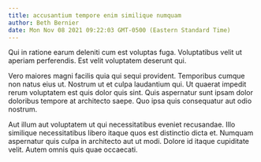 ```yaml
---
title: accusantium tempore enim similique numquam
author: Beth Bernier
date: Mon Nov 08 2021 09:22:03 GMT-0500 (Eastern Standard Time)
---
```

Qui in ratione earum deleniti cum est voluptas fuga. Voluptatibus velit ut aperiam perferendis. Est velit voluptatem deserunt qui.

 Vero maiores magni facilis quia qui sequi provident. Temporibus cumque non natus eius ut. Nostrum ut et culpa laudantium qui. Ut quaerat impedit rerum voluptatem est quis dolor quis sint. Quis aspernatur sunt ipsam dolor doloribus tempore at architecto saepe. Quo ipsa quis consequatur aut odio nostrum.

 Aut illum aut voluptatem ut qui necessitatibus eveniet recusandae. Illo similique necessitatibus libero itaque quos est distinctio dicta et. Numquam aspernatur quis culpa in architecto aut ut modi. Dolore id itaque cupiditate velit. Autem omnis quis quae occaecati.